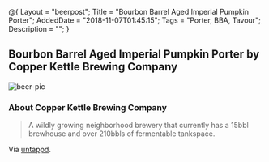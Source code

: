 @{
    Layout = "beerpost";
    Title = "Bourbon Barrel Aged Imperial Pumpkin Porter";
    AddedDate = "2018-11-07T01:45:15";
    Tags = "Porter, BBA, Tavour";
    Description = "";
}

## Bourbon Barrel Aged Imperial Pumpkin Porter by Copper Kettle Brewing Company

![beer-pic]

### About Copper Kettle Brewing Company

> A wildly growing neighborhood brewery that currently has a 15bbl brewhouse and over 210bbls of fermentable tankspace.

Via [untappd][untappd-url].

[untappd-url]: <https://untappd.com/CopperKettleBrewingCompany>
[beer-pic]: https://jasonpowley.com/assets/img/2018-11-07-bourbon-barrel-aged-imperial-pumpkin-porter.jpeg "Bourbon Barrel Aged Imperial Pumpkin Porter by Copper Kettle Brewing Company"

